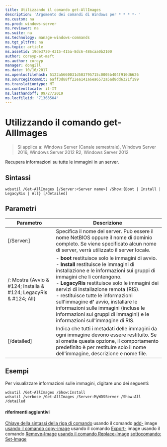 ```yaml
---
title: Utilizzando il comando get-AllImages
description: 'Argomento dei comandi di Windows per * * * *- '
ms.custom: na
ms.prod: windows-server
ms.reviewer: na
ms.suite: na
ms.technology: manage-windows-commands
ms.tgt_pltfrm: na
ms.topic: article
ms.assetid: 19de3720-4315-415a-8dc6-486caa0b2100
author: coreyp-at-msft
ms.author: coreyp
manager: dongill
ms.date: 10/16/2017
ms.openlocfilehash: 5122a5660031d503795715c0005b404f910d6626
ms.sourcegitcommit: 6aff3d88ff22ea141a6ea6572a5ad8dd6321f199
ms.translationtype: MT
ms.contentlocale: it-IT
ms.lasthandoff: 09/27/2019
ms.locfileid: "71363504"
---
```

# <a name="using-the-get-allimages-command"></a>Utilizzando il comando get-AllImages

>Si applica a: Windows Server (Canale semestrale), Windows Server 2016, Windows Server 2012 R2, Windows Server 2012

Recupera informazioni su tutte le immagini in un server.
## <a name="syntax"></a>Sintassi
```
wdsutil /Get-AllImages [/Server:<Server name>] /Show:{Boot | Install | LegacyRis | All} [/detailed]
```
## <a name="parameters"></a>Parametri
|Parametro|Descrizione|
|-------|--------|
|[/Server:<Server name>]|Specifica il nome del server. Può essere il nome NetBIOS oppure il nome di dominio completo. Se viene specificato alcun nome di server, verrà utilizzato il server locale.|
|/: Mostra {Avvio & #124; Installa & #124; LegacyRis & #124; All}|-   **boot** restituisce solo le immagini di avvio.<br />-   **Install** restituisce le immagini di installazione e le informazioni sui gruppi di immagini che li contengono.<br />-   **LegacyRis** restituisce solo le immagini dei servizi di installazione remota (RIS).<br />-   restituisce tutte le informazioni sull'immagine **d'** avvio, installare le informazioni sulle immagini (incluse le informazioni sui gruppi di immagini) e le informazioni sull'immagine di RIS.|
|[/detailed]|Indica che tutti i metadati delle immagini da ogni immagine devono essere restituito. Se si omette questa opzione, il comportamento predefinito è per restituire solo il nome dell'immagine, descrizione e nome file.|
## <a name="BKMK_examples"></a>Esempi
Per visualizzare informazioni sulle immagini, digitare uno dei seguenti:
```
wdsutil /Get-AllImages /Show:Install
wdsutil /verbose /Get-AllImages /Server:MyWDSServer /Show:All /detailed
```
#### <a name="additional-references"></a>riferimenti aggiuntivi
[Chiave della sintassi della riga di comando](command-line-syntax-key.md)
usando il comando [add-](using-the-add-image-command.md) image
[usando il comando copy-image](using-the-copy-image-command.md)
usando il comando [Export-](using-the-export-image-command.md) image
usando il comando [Remove-Image](using-the-remove-image-command.md)
[usando il comando Replace-Image](using-the-replace-image-command.md)
[sottocomando: Set-Image](subcommand-set-image.md)
